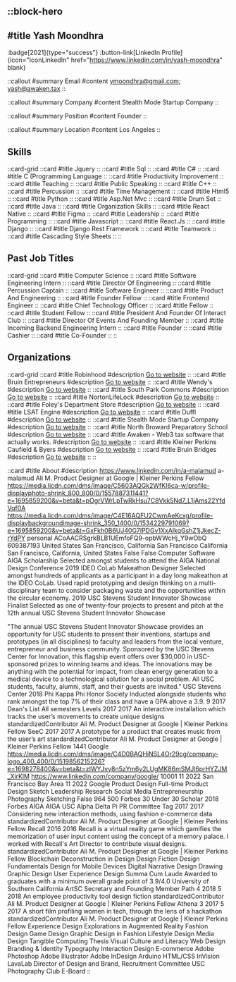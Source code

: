 ::block-hero
---
#title
Yash Moondhra
---

:badge[2021]{type="success"}
:button-link[LinkedIn Profile]{icon="IconLinkedIn" href="https://www.linkedin.com/in/yash-moondhra" blank}

::callout
#summary
Email
#content
ymoondhra@gmail.com; yash@awaken.tax
::

::callout
#summary
Company
#content
Stealth Mode Startup Company
::

::callout
#summary
Position
#content
Founder
::

::callout
#summary
Location
#content
Los Angeles
::

## Skills
::card-grid
::card
#title
Jquery
::
::card
#title
Sql
::
::card
#title
C#
::
::card
#title
C (Programming Language
::
::card
#title
Productivity Improvement
::
::card
#title
Teaching
::
::card
#title
Public Speaking
::
::card
#title
C++
::
::card
#title
Percussion
::
::card
#title
Time Management
::
::card
#title
Html5
::
::card
#title
Python
::
::card
#title
Asp.Net Mvc
::
::card
#title
Drum Set
::
::card
#title
Java
::
::card
#title
Organization Skills
::
::card
#title
React Native
::
::card
#title
Figma
::
::card
#title
Leadership
::
::card
#title
Programming
::
::card
#title
Javascript
::
::card
#title
React.Js
::
::card
#title
Django
::
::card
#title
Django Rest Framework
::
::card
#title
Teamwork
::
::card
#title
Cascading Style Sheets
::
::

## Past Job Titles
::card-grid
::card
#title
Computer Science
::
::card
#title
Software Engineering Intern
::
::card
#title
Director Of Engineering
::
::card
#title
Percussion Captain
::
::card
#title
Software Engineer
::
::card
#title
Product And Engineering
::
::card
#title
Founder Fellow
::
::card
#title
Frontend Engineer
::
::card
#title
Chief Technology Officer
::
::card
#title
Fellow
::
::card
#title
Student Fellow
::
::card
#title
President And Founder Of Interact Club
::
::card
#title
Director Of Events And Founding Member
::
::card
#title
Incoming Backend Engineering Intern
::
::card
#title
Founder
::
::card
#title
Cashier
::
::card
#title
Co-Founder
::
::

## Organizations
::card-grid
::card
#title
Robinhood
#description
[Go to website](robinhood.com)
::
::card
#title
Bruin Entrepreneurs
#description
[Go to website](bruinentrepreneurs.org)
::
::card
#title
Wendy's
#description
[Go to website](wendys.com)
::
::card
#title
South Park Commons
#description
[Go to website](southparkcommons.com)
::
::card
#title
NortonLifeLock
#description
[Go to website](nortonlifelock.com)
::
::card
#title
Foley's Department Store
#description
[Go to website](en.wikipedia.org)
::
::card
#title
LSAT Engine
#description
[Go to website](lsatengine.com)
::
::card
#title
Duffl
#description
[Go to website](duffl.com)
::
::card
#title
Stealth Mode Startup Company
#description
[Go to website](appcito.net)
::
::card
#title
North Broward Preparatory School
#description
[Go to website](mynbps.org)
::
::card
#title
Awaken - Web3 tax software that actually works.
#description
[Go to website](awaken.tax)
::
::card
#title
Kleiner Perkins Caufield & Byers
#description
[Go to website](kpcb.com)
::
::card
#title
Bruin Bridges
#description
[Go to website](bruinbridges.com)
::
::

::card
#title
About
#description
https://www.linkedin.com/in/a-malamud a-malamud Ali M. Product Designer at Google | Kleiner Perkins Fellow https://media.licdn.com/dms/image/C5603AQGk2WfKI6ca-w/profile-displayphoto-shrink_800_800/0/1557887311441?e=1695859200&v=beta&t=pOgrVWrLpTwRkHsu7C8Vkk5Nd7_L1jAms22YfdVqf0A https://media.licdn.com/dms/image/C4E16AQFU2CwmAeKcxg/profile-displaybackgroundimage-shrink_350_1400/0/1534229791069?e=1695859200&v=beta&t=GxFkh0B6UJ40G7lPDGv1XxAIkqGshZ1jJkecZ-rYdPY personal ACoAACRSgrkBLB1UEmfoFQ9-opbWWcHj_Y9wObQ 609387193 United States San Francisco, California San Francisco California San Francisco, California, United States False False Computer Software AIGA Scholarship Selected amongst students to attend the AIGA National Design Conference 2019 IDEO CoLab Makeathon Designer Selected amongst hundreds of applicants as a participant in a day long makeathon at the IDEO CoLab. Used rapid prototyping and design thinking on a multi-disciplinary team to consider packaging waste and the opportunities within the circular economy.
 2019 USC Stevens Student Innovator Showcase Finalist Selected as one of twenty-four projects to present and pitch at the 12th annual USC Stevens Student Innovator Showcase 

"The annual USC Stevens Student Innovator Showcase provides an opportunity for USC students to present their inventions, startups and prototypes (in all disciplines) to faculty and leaders from the local venture, entrepreneur and business community. Sponsored by the USC Stevens Center for Innovation, this flagship event offers over $30,000 in USC-sponsored prizes to winning teams and ideas. The innovations may be anything with the potential for impact, from clean energy generation to a medical device to a technological solution for a social problem. All USC students, faculty, alumni, staff, and their guests are invited." USC Stevens Center 2018 Phi Kappa Phi Honor Society Inducted alongside students who rank amongst the top 7% of their class and have a GPA above a 3.9. 9 2017 Dean's List All semesters Levels 2017 2017 An interactive installation which tracks the user’s movements to create unique designs standardizedContributor Ali M. Product Designer at Google | Kleiner Perkins Fellow SeeC 2017 2017 A prototype for a product that creates music from the user’s art standardizedContributor Ali M. Product Designer at Google | Kleiner Perkins Fellow 1441 Google https://media.licdn.com/dms/image/C4D0BAQHiNSL4Or29cg/company-logo_400_400/0/1519856215226?e=1698278400&v=beta&t=zIWYJvy8n5zYm6y2LUgMK86mSMJl6prHYZJM_XirKlM https://www.linkedin.com/company/google/ 10001 11 2022 San Francisco Bay Area 11 2022 Google Product Design Full-time Product Design Sketch Leadership Research Social Media Entrepreneurship Photography Sketching False 964 500 Forbes 30 Under 30 Scholar 2018 Forbes AIGA AIGA USC Alpha Delta Pi PR Committee Tag 2017 2017 Considering new interaction methods, using fashion e-commerce data standardizedContributor Ali M. Product Designer at Google | Kleiner Perkins Fellow Recall 2016 2016 Recall is a virtual reality game which gamifies the memorization of user input content using the concept of a memory palace. I worked with Recall's Art Director to contribute visual designs. standardizedContributor Ali M. Product Designer at Google | Kleiner Perkins Fellow Blockchain Deconstruction in Design Design Fiction Design Fundamentals Design for Mobile Devices Digital Narrative Design Drawing Graphic Design User Experience Design Summa Cum Laude Awarded to graduates with a minimum overall grade point of 3.9/4.0 University of Southern California ArtSC Secretary and Founding Member Path 4 2018 5 2018 An employee productivity tool design fiction standardizedContributor Ali M. Product Designer at Google | Kleiner Perkins Fellow Athena 3 2017 5 2017 A short film profiling women in tech, through the lens of a hackathon standardizedContributor Ali M. Product Designer at Google | Kleiner Perkins Fellow Experience Design Explorations in Augmented Reality Fashion Design Game Design Graphic Design in Fashion Lifestyle Design Media Design Tangible Computing Thesis Visual Culture and Literacy Web Design Branding & Identity Typography Interaction Design E-commerce Adobe Photoshop Adobe Illustrator Adobe InDesign Arduino HTML/CSS InVision LavaLab Director of Design and Brand, Recruitment Committee USC Photography Club E-Board
::
